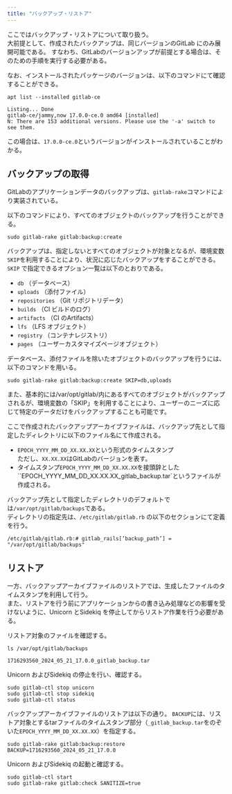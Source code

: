 ```yaml
---
title: "バックアップ・リストア"
---
```


ここではバックアップ・リストアについて取り扱う。  
大前提として、作成されたバックアップは、同じバージョンのGitLab にのみ展開可能である。
すなわち、GitLabのバージョンアップが前提とする場合は、そのための手順を実行する必要がある。

なお、インストールされたパッケージのバージョンは、以下のコマンドにて確認することができる。

```bash:terminal
apt list --installed gitlab-ce
```

```
Listing... Done
gitlab-ce/jammy,now 17.0.0-ce.0 amd64 [installed]
N: There are 153 additional versions. Please use the '-a' switch to see them.
```

この場合は、`17.0.0-ce.0`というバージョンがインストールされていることがわかる。


## バックアップの取得

GitLabのアプリケーションデータのバックアップは、`gitlab-rake`コマンドにより実装されている。

以下のコマンドにより、すべてのオブジェクトのバックアップを行うことができる。

```bash:terminal
sudo gitlab-rake gitlab:backup:create
```

バックアップは、指定しないとすべてのオブジェクトが対象となるが、環境変数`SKIP`を利用することにより、状況に応じたバックアップをすることができる。  
`SKIP` で指定できるオプション一覧は以下のとおりである。

* `db` （データベース）
* `uploads` （添付ファイル）
* `repositories` （Git リポジトリデータ）
* `builds` （CI ビルドのログ）
* `artifacts` （CI のArtifacts）
* `lfs` （LFS オブジェクト）
* `registry` （コンテナレジストリ）
* `pages` （ユーザーカスタマイズページオブジェクト）


データベース、添付ファイルを除いたオブジェクトのバックアップを行うには、以下のコマンドを用いる。

```bash:terminal
sudo gitlab-rake gitlab:backup:create SKIP=db,uploads
```


また、基本的には/var/opt/gitlab/内にあるすべてのオブジェクトがバックアップされるが、環境変数の「SKIP」を利用することにより、ユーザーのニーズに応じて特定のデータだけをバックアップすることも可能です。

ここで作成されたバックアップアーカイブファイルは、バックアップ先として指定したディレクトリに以下のファイル名にて作成される。

* `EPOCH_YYYY_MM_DD_XX.XX.XX`という形式のタイムスタンプ  
  ただし、`XX.XX.XX`はGitLabのバージョンを表す。
* タイムスタンプ`EPOCH_YYYY_MM_DD_XX.XX.XX`を接頭辞とした``EPOCH_YYYY_MM_DD_XX.XX.XX_gitlab_backup.tar`というファイルが作成される。  

バックアップ先として指定したディレクトリのデフォルトでは`/var/opt/gitlab/backups`である。  
ディレクトリの指定先は、`/etc/gitlab/gitlab.rb` の以下のセクションにて定義を行う。

```
/etc/gitlab/gitlab.rb:# gitlab_rails[’backup_path’] = "/var/opt/gitlab/backups"
```


## リストア

一方、バックアップアーカイブファイルのリストアでは、生成したファイルのタイムスタンプを利用して行う。  
また、リストアを行う前にアプリケーションからの書き込み処理などの影響を受けないように、Unicorn とSidekiq を停止してからリストア作業を行う必要がある。

リストア対象のファイルを確認する。

```bash:terminal
ls /var/opt/gitlab/backups
```
```
1716293560_2024_05_21_17.0.0_gitlab_backup.tar
```

Unicorn およびSidekiq の停止を行い、確認する。

```bash:terminal
sudo gitlab-ctl stop unicorn
sudo gitlab-ctl stop sidekiq
sudo gitlab-ctl status
```

バックアップアーカイブファイルのリストアは以下の通り。
`BACKUP`には、リストア対象とするtarファイルのタイムスタンプ部分（`_gitlab_backup.tar`をのぞいた`EPOCH_YYYY_MM_DD_XX.XX.XX`）を指定する。

```bash:terminal
sudo gitlab-rake gitlab:backup:restore BACKUP=1716293560_2024_05_21_17.0.0
```

Unicorn およびSidekiq の起動と確認する。

```bash:terminal
sudo gitlab-ctl start
sudo gitlab-rake gitlab:check SANITIZE=true
```
